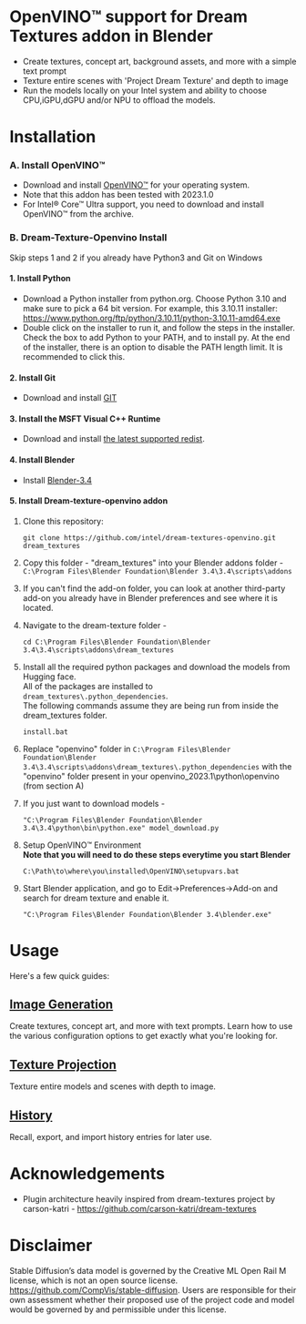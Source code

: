 # OpenVINO™ support for Dream Textures addon in Blender

* Create textures, concept art, background assets, and more with a simple text prompt
* Texture entire scenes with 'Project Dream Texture' and depth to image
* Run the models locally on your Intel system and ability to choose CPU,iGPU,dGPU and/or NPU to offload the models. 


# Installation

### A. Install OpenVINO™
- Download and install [OpenVINO™](https://github.com/openvinotoolkit/openvino/releases) for your operating system.
- Note that this addon has been tested with 2023.1.0 
- For Intel&reg; Core™ Ultra support, you need to download and install OpenVINO™ from the archive.

### B. Dream-Texture-Openvino Install
Skip steps 1 and 2 if you already have Python3 and Git on Windows

#### 1. Install Python
- Download a Python installer from python.org. Choose Python 3.10 and make sure to pick a 64 bit version. For example, this 3.10.11 installer: https://www.python.org/ftp/python/3.10.11/python-3.10.11-amd64.exe <br>
- Double click on the installer to run it, and follow the steps in the installer. Check the box to add Python to your PATH, and to install py. At the end of the installer, there is an option to disable the PATH length limit. It is recommended to click this. <br>

#### 2. Install Git
- Download and install [GIT](https://git-scm.com/)

#### 3. Install the MSFT Visual C++ Runtime
- Download and install [the latest supported redist](https://learn.microsoft.com/en-us/cpp/windows/latest-supported-vc-redist).

#### 4. Install Blender
- Install [Blender-3.4](https://mirrors.dotsrc.org/blender/release/Blender3.4/blender-3.4.0-windows-x64.msi)

#### 5. Install Dream-texture-openvino addon

1. Clone this repository: <br>
    ```
    git clone https://github.com/intel/dream-textures-openvino.git dream_textures
    ``` 
2. Copy this folder - "dream_textures" into your Blender addons folder -  ```C:\Program Files\Blender Foundation\Blender 3.4\3.4\scripts\addons``` <br>
3. If you can't find the add-on folder, you can look at another third-party add-on you already have in Blender preferences and see where it is located.<br>
4. Navigate to the dream-texture folder - <br>
    ```
    cd C:\Program Files\Blender Foundation\Blender 3.4\3.4\scripts\addons\dream_textures
    ``` 
5. Install all the required python packages and download the models from Hugging face. <br>
   All of the packages are installed to ```dream_textures\.python_dependencies```. <br>
   The following commands assume they are being run from inside the dream_textures folder. <br>
   ```
   install.bat
   ```
6. Replace "openvino" folder in ```C:\Program Files\Blender Foundation\Blender 3.4\3.4\scripts\addons\dream_textures\.python_dependencies``` with the "openvino" folder present in your openvino_2023.1\python\openvino (from section A) <br>

7. If you just want to download models - <br>
    ```
    "C:\Program Files\Blender Foundation\Blender 3.4\3.4\python\bin\python.exe" model_download.py
    ```
8. Setup OpenVINO™ Environment <br>
   <b>Note that you will need to do these steps everytime you start Blender</b>
   ```
   C:\Path\to\where\you\installed\OpenVINO\setupvars.bat
   ```
7. Start Blender application, and go to Edit->Preferences->Add-on and search for dream texture and enable it. 
   ```
   "C:\Program Files\Blender Foundation\Blender 3.4\blender.exe"
   ```



# Usage

Here's a few quick guides:


## [Image Generation](docs/IMAGE_GENERATION.md)
Create textures, concept art, and more with text prompts. Learn how to use the various configuration options to get exactly what you're looking for.



## [Texture Projection](docs/TEXTURE_PROJECTION.md)
Texture entire models and scenes with depth to image.



## [History](docs/HISTORY.md)
Recall, export, and import history entries for later use.



# Acknowledgements
* Plugin architecture heavily inspired from dream-textures project by carson-katri - https://github.com/carson-katri/dream-textures


# Disclaimer
Stable Diffusion’s data model is governed by the Creative ML Open Rail M license, which is not an open source license.
https://github.com/CompVis/stable-diffusion. Users are responsible for their own assessment whether their proposed use of the project code and model would be governed by and permissible under this license.
